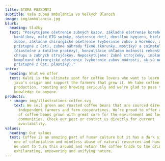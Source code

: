 ```yaml
---
title: STOMA POZSONYI
subtitle: Vaša zubná ambulancia vo Veľkých Ǔľanoch
image: img/ambulancia.jpg
blurb:
  heading: Služby
  text: "Poskytujeme ošetrenie zubných kazov, základné ošetrenie koreňových
    kanálikov, malé RTG snímky, ošetrenie detí, dentálnu hygienu, bielenie
    zubov, základné chirurgické ošetrenie (vyberanie zubov a koreňov, ak sú
    prístupné z úst), zubné náhrady fixné (korunky, mostíky) a snímateľné
    (čiastočné a totálne protézy), konzultácie ohľadom možností rekonštrukcie
    chrupu a zubných strojčekov. Neposkytujeme: Zubné strojčeky, implantáty,
    komplexné chirurgické ošetrenie (vyberanie zubov múdrosti, ak sú neni
    prístupné z úst; plastiky)."
intro:
  heading: What we offer
  text: Kaldi is the ultimate spot for coffee lovers who want to learn about their
    java’s origin and support the farmers that grew it. We take coffee
    production, roasting and brewing seriously and we’re glad to pass that
    knowledge to anyone.
products:
  - image: img/illustrations-coffee.svg
    text: We sell green and roasted coffee beans that are sourced directly from
      independent farmers and farm cooperatives. We’re proud to offer a variety
      of coffee beans grown with great care for the environment and local
      communities. Check our post or contact us directly for current
      availability.
values:
  heading: Our values
  text: Coffee is an amazing part of human culture but it has a dark side too –
    one of colonialism and mindless abuse of natural resources and human lives.
    We want to turn this around and return the coffee trade to the drink’s
    exhilarating, empowering and unifying nature.
---
```

